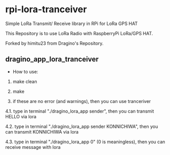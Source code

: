 # rpi-lora-tranceiver
Simple LoRa Transmit/ Receive library in RPi for LoRa GPS HAT 

This Repository is to use LoRa Radio with RaspberryPi LoRa/GPS HAT.

Forked by himitu23 from Dragino's Repository. 

## dragino_app_lora_tranceiver

 * How to use:
 1. make clean
 
 2. make
 
 3. if these are no error (and warnings), then you can use tranceriver
 
 4.1. type in terminal "./dragino_lora_app sender", then you can transmit HELLO via lora
 
 4.2. type in terminal "./dragino_lora_app sender KONNICHIWA",  then you can transmit KONNICHIWA via lora
 
 4.3. type in terminal "./dragino_lora_app 0" (0 is meaningless), then you can receive message with lora
 
 
